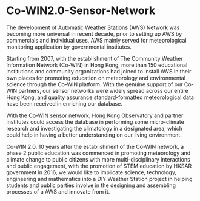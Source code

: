 # Co-WIN2.0-Sensor-Network
The development of Automatic Weather Stations (AWS) Network was becoming more universal 
in recent decade, prior to setting up AWS by commercials and individual uses, AWS mainly 
served for meteorological monitoring application by governmental institutes.

Starting from 2007, with the establishment of The Community Weather Information Network 
(Co-WIN) in Hong Kong, more than 150 educational institutions and community organizations 
had joined to install AWS in their own places for promoting education on meteorology and 
environmental science through the Co-WIN platform. With the genuine support of our Co-WIN 
partners, our sensor networks were widely spread across our entire Hong Kong, and quality 
assurance standard-formatted meteorological data have been received in enriching our 
database. 

With the Co-WIN sensor network, Hong Kong Observatory and partner institutes could access 
the database in performing some micro-climate research and investigating the climatology 
in a designated area, which could help in having a better understanding on our living 
environment.

Co-WIN 2.0, 10 years after the establishment of the Co-WIN network, a phase 2 public
education was commenced in promoting meteorology and climate change to public citizens 
with more multi-disciplinary interactions and public engagement, with the promotion of 
STEM education by HKSAR government in 2016, we would like to implicate science, 
technology, engineering and mathematics into a DIY Weather Station project in helping 
students and public parties involve in the designing and assembling processes of a AWS 
and innovate from it.

